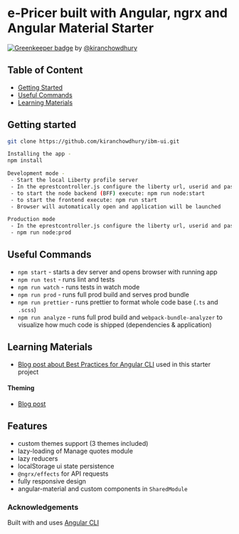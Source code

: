 # e-Pricer built with Angular, ngrx and Angular Material Starter 

[![Greenkeeper badge](https://badges.greenkeeper.io/kiranchowdhury/ibm-ui.svg)](https://greenkeeper.io/)
by [@kiranchowdhury](https://www.facebook.com/kiran.s.chowdhury)


## Table of Content

  * [Getting Started](#getting-started)
  * [Useful Commands](#useful-commands)
  * [Learning Materials](#learning-materials)
  

## Getting started
```bash
git clone https://github.com/kiranchowdhury/ibm-ui.git

Installing the app -
npm install

Development mode -
 - Start the local Liberty profile server
 - In the eprestcontroller.js configure the liberty url, userid and password
 - to start the node backend (BFF) execute: npm run node:start
 - to start the frontend execute: npm run start
 - Browser will automatically open and application will be launched

Production mode
 - In the eprestcontroller.js configure the liberty url, userid and password
 - npm run node:prod
```

## Useful Commands
  * `npm start` - starts a dev server and opens browser with running app
  * `npm run test` - runs lint and tests
  * `npm run watch` - runs tests in watch mode
  * `npm run prod` - runs full prod build and serves prod bundle
  * `npm run prettier` - runs prettier to format whole code base (`.ts` and `.scss`) 
  * `npm run analyze` - runs full prod build and `webpack-bundle-analyzer` to visualize how much code is shipped (dependencies & application) 


## Learning Materials

  * [Blog post about Best Practices for Angular CLI](https://medium.com/@tomastrajan/6-best-practices-pro-tips-for-angular-cli-better-developer-experience-7b328bc9db81) used in this starter project

#### Theming 

  * [Blog post](https://medium.com/@tomastrajan/the-complete-guide-to-angular-material-themes-4d165a9d24d1)


 
## Features

* custom themes support (3 themes included)
* lazy-loading of Manage quotes module
* lazy reducers
* localStorage ui state persistence
* `@ngrx/effects` for API requests
* fully responsive design
* angular-material and custom components in `SharedModule`
 

### Acknowledgements

Built with and uses [Angular CLI](https://github.com/angular/angular-cli)
